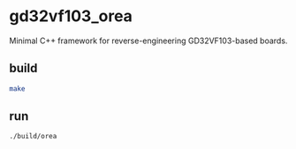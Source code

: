 # gd32vf103_orea

Minimal C++ framework for reverse-engineering GD32VF103-based boards.

## build
```bash
make
```
## run
```bash
./build/orea
```

